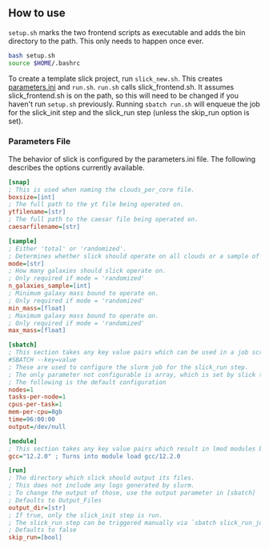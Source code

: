 ## How to use
`setup.sh` marks the two frontend scripts as executable and adds the bin directory to the path.
This only needs to happen once ever.
```bash
bash setup.sh
source $HOME/.bashrc
```

To create a template slick project, run `slick_new.sh`. This creates [parameters.ini](#parameters-file) and `run.sh`.
`run.sh` calls slick_frontend.sh. It assumes slick_frontend.sh is on the path, so this will need to be changed if you haven't run `setup.sh` previously.
Running `sbatch run.sh` will enqueue the job for the slick_init step and the slick_run step (unless the skip_run option is set).

### Parameters File
The behavior of slick is configured by the parameters.ini file. The following describes the options currently available.
```ini
[snap]
; This is used when naming the clouds_per_core file.
boxsize=[int]
; The full path to the yt file being operated on.
ytfilename=[str]
; The full path to the caesar file being operated on.
caesarfilename=[str]

[sample]
; Either 'total' or 'randomized'.
; Determines whether slick should operate on all clouds or a sample of clouds.
mode=[str]
; How many galaxies should slick operate on.
; Only required if mode = 'randomized'
n_galaxies_sample=[int]
; Minimum galaxy mass bound to operate on.
; Only required if mode = 'randomized'
min_mass=[float]
; Maximum galaxy mass bound to operate on.
; Only required if mode = 'randomized'
max_mass=[float]

[sbatch]
; This section takes any key value pairs which can be used in a job script as 
#SBATCH --key=value
; These are used to configure the slurm job for the slick_run step.
; The only parameter not configurable is array, which is set by slick to match the number of runs being prepared.
; The following is the default configuration
nodes=1
tasks-per-node=1
cpus-per-task=1
mem-per-cpu=8gb
time=96:00:00
output=/dev/null

[module]
; This section takes any key value pairs which result in lmod modules being loaded at the beginning of the generated jobscript
gcc="12.2.0" ; Turns into module load gcc/12.2.0

[run]
; The directory which slick should output its files.
; This does not include any logs generated by slurm.
; To change the output of those, use the output parameter in [sbatch]
; Defaults to Output_Files
output_dir=[str]
; If true, only the slick_init step is run.
; The slick_run step can be triggered manually via `sbatch slick_run_jobscript.sh`
; Defaults to false
skip_run=[bool]
```
